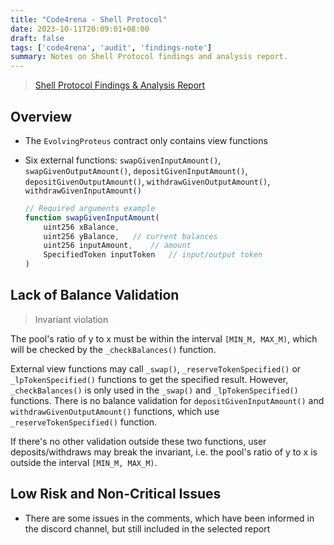 ```yaml
---
title: "Code4rena - Shell Protocol"
date: 2023-10-11T20:09:01+08:00
draft: false
tags: ['code4rena', 'audit', 'findings-note']
summary: Notes on Shell Protocol findings and analysis report.
---
```


> [Shell Protocol Findings & Analysis Report](https://code4rena.com/reports/2023-08-shell)

## Overview

- The `EvolvingProteus` contract only contains view functions
- Six external functions: `swapGivenInputAmount()`, `swapGivenOutputAmount()`, `depositGivenInputAmount()`, `depositGivenOutputAmount()`, `withdrawGivenOutputAmount()`, `withdrawGivenInputAmount()`

    ```js
    // Required arguments example
    function swapGivenInputAmount(
        uint256 xBalance,
        uint256 yBalance,   // current balances
        uint256 inputAmount,    // amount
        SpecifiedToken inputToken   // input/output token
    )
    ```

## Lack of Balance Validation

> Invariant violation

The pool's ratio of y to x must be within the interval `[MIN_M, MAX_M)`, which will be checked by the `_checkBalances()` function.

External view functions may call `_swap()`, `_reserveTokenSpecified()` or `_lpTokenSpecified()` functions to get the specified result. However, `_checkBalances()` is only used in the `_swap()` and `_lpTokenSpecified()` functions. There is no balance validation for `depositGivenInputAmount()` and `withdrawGivenOutputAmount()` functions, which use `_reserveTokenSpecified()` function.

If there's no other validation outside these two functions, user deposits/withdraws may break the invariant, i.e. the pool's ratio of y to x is outside the interval `[MIN_M, MAX_M)`.

## Low Risk and Non-Critical Issues

- There are some issues in the comments, which have been informed in the discord channel, but still included in the selected report
